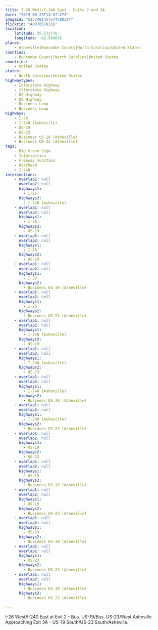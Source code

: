 ```yaml
---
title: I-26 West/I-240 East - Exits 2 and 3A
date: "2019-06-23T13:57:27Z"
imageid: "5157401457574788394"
flickrid: "48376578116"
location:
    latitude: 35.572778
    longitude: -82.584016
places:
    - Asheville|Buncombe County|North Carolina|United States
counties:
    - Buncombe County|North Carolina|United States
countries:
    - United States
states:
    - North Carolina|United States
highwaytypes:
    - Interstate Highway
    - Interstate Highway
    - US Highway
    - US Highway
    - Business Loop
    - Business Loop
highways:
    - I-26
    - I-240 (Asheville)
    - US-19
    - US-23
    - Business US-19 (Asheville)
    - Business US-23 (Asheville)
tags:
    - Big Green Sign
    - Intersection
    - Freeway Junction
    - Overhead
    - I-240
intersections:
    - overlap1: null
      overlap2: null
      highways1:
        - I-26
      highways2:
        - I-240 (Asheville)
    - overlap1: null
      overlap2: null
      highways1:
        - I-26
      highways2:
        - US-19
    - overlap1: null
      overlap2: null
      highways1:
        - I-26
      highways2:
        - US-23
    - overlap1: null
      overlap2: null
      highways1:
        - I-26
      highways2:
        - Business US-19 (Asheville)
    - overlap1: null
      overlap2: null
      highways1:
        - I-26
      highways2:
        - Business US-23 (Asheville)
    - overlap1: null
      overlap2: null
      highways1:
        - I-240 (Asheville)
      highways2:
        - US-19
    - overlap1: null
      overlap2: null
      highways1:
        - I-240 (Asheville)
      highways2:
        - US-23
    - overlap1: null
      overlap2: null
      highways1:
        - I-240 (Asheville)
      highways2:
        - Business US-19 (Asheville)
    - overlap1: null
      overlap2: null
      highways1:
        - I-240 (Asheville)
      highways2:
        - Business US-23 (Asheville)
    - overlap1: null
      overlap2: null
      highways1:
        - US-19
      highways2:
        - US-23
    - overlap1: null
      overlap2: null
      highways1:
        - US-19
      highways2:
        - Business US-19 (Asheville)
    - overlap1: null
      overlap2: null
      highways1:
        - US-19
      highways2:
        - Business US-23 (Asheville)
    - overlap1: null
      overlap2: null
      highways1:
        - US-23
      highways2:
        - Business US-19 (Asheville)
    - overlap1: null
      overlap2: null
      highways1:
        - US-23
      highways2:
        - Business US-23 (Asheville)
    - overlap1: null
      overlap2: null
      highways1:
        - Business US-19 (Asheville)
      highways2:
        - Business US-23 (Asheville)

---
```

I-26 West/I-240 East at Exit 2 - Bus. US-19/Bus. US-23/West Asheville.  Approaching Exit 3A - US-19 South/US-23 South/Asheville.